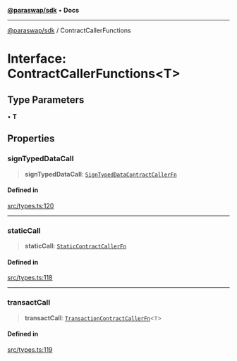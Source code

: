 [**@paraswap/sdk**](../README.md) • **Docs**

***

[@paraswap/sdk](../globals.md) / ContractCallerFunctions

# Interface: ContractCallerFunctions\<T\>

## Type Parameters

• **T**

## Properties

### signTypedDataCall

> **signTypedDataCall**: [`SignTypedDataContractCallerFn`](../-internal-/type-aliases/SignTypedDataContractCallerFn.md)

#### Defined in

[src/types.ts:120](https://github.com/paraswap/paraswap-sdk/blob/master/src/types.ts#L120)

***

### staticCall

> **staticCall**: [`StaticContractCallerFn`](../-internal-/type-aliases/StaticContractCallerFn.md)

#### Defined in

[src/types.ts:118](https://github.com/paraswap/paraswap-sdk/blob/master/src/types.ts#L118)

***

### transactCall

> **transactCall**: [`TransactionContractCallerFn`](../-internal-/type-aliases/TransactionContractCallerFn.md)\<`T`\>

#### Defined in

[src/types.ts:119](https://github.com/paraswap/paraswap-sdk/blob/master/src/types.ts#L119)

